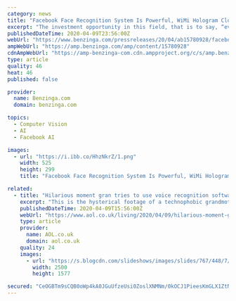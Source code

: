 ```yaml
---
category: news
title: "Facebook Face Recognition System Is Powerful, WiMi Hologram Cloud Recognition Technology Is Excellent"
excerpt: "The investment opportunity in this field, that is to say, “everywhere is gold”, is not enough Yes. In the 1960s, face recognition engineering application research was officially launched. The initial method mainly uses the geometric structure of the face, through the analysis of facial organ feature points and the topological relationship ..."
publishedDateTime: 2020-04-09T23:56:00Z
webUrl: "https://www.benzinga.com/pressreleases/20/04/ab15780928/facebook-face-recognition-system-is-powerful-wimi-hologram-cloud-recognition-technology-is-excell"
ampWebUrl: "https://amp.benzinga.com/amp/content/15780928"
cdnAmpWebUrl: "https://amp-benzinga-com.cdn.ampproject.org/c/s/amp.benzinga.com/amp/content/15780928"
type: article
quality: 46
heat: 46
published: false

provider:
  name: Benzinga.com
  domain: benzinga.com

topics:
  - Computer Vision
  - AI
  - Facebook AI

images:
  - url: "https://i.ibb.co/HhzNkrZ/1.png"
    width: 525
    height: 299
    title: "Facebook Face Recognition System Is Powerful, WiMi Hologram Cloud Recognition Technology Is Excellent"

related:
  - title: "Hilarious moment gran tries to use voice recognition software"
    excerpt: "This is the hysterical footage of a technophobic grandmother having her first ever interaction with tablet voice recognition software. Annalise Phillips filmed three generations of her family laughing themselves silly as her 89-year-old grandmother tried ..."
    publishedDateTime: 2020-04-09T15:56:00Z
    webUrl: "https://www.aol.co.uk/living/2020/04/09/hilarious-moment-gran-tries-to-use-voice-recognition-software/"
    type: article
    provider:
      name: AOL.co.uk
      domain: aol.co.uk
    quality: 24
    images:
      - url: "https://s.blogcdn.com/slideshows/images/slides/767/448/7/S7674487/slug/l/coronavirus-thu-apr-9-2020-1.jpg"
        width: 2500
        height: 1577

secured: "CeOGBTm9sCQB0oWp4kA0JGuUfzeUsi0ZoslXNMNm/0kOCJ1PieesKmGLX1ZtN+zXie0KLSSD85//Y+n3ly/YOn/hFu7JWSzpKJB+KSh9eQl4GoXVne9+GbvRp8ssuxDOjHNC76ZGezWv4h2MiC0/axnwFKLsnmO4Xsg8M+P/mZGNvWcmerq8EAh5ns9oFbkSK6H2IVvdeR1bb+6ykHxvav0u93QXLsPRmsxA+Xx/aEh7yxKg4UPEVwdr+dry36n+ZbvjZhBlnKyri0qeu0SFL/zHog8mX9rAfrmUdE5wnxV/HyX7EkiIv4KH00cywL/k;DCNmW75gYDcubSbGi+1wqw=="
---
```


